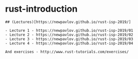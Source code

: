 # rust-introduction

    ## (Lectures)[https://newpavlov.github.io/rust-isp-2019/]
    
    - Lecture 1 - https://newpavlov.github.io/rust-isp-2019/01
    - Lecture 2 - https://newpavlov.github.io/rust-isp-2019/02
    - Lecture 3 - https://newpavlov.github.io/rust-isp-2019/03
    - Lecture 4 - https://newpavlov.github.io/rust-isp-2019/04
    
    And exercises - http://www.rust-tutorials.com/exercises/
